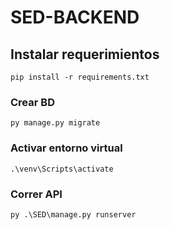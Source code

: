 # SED-BACKEND

## Instalar requerimientos
```
pip install -r requirements.txt
```

### Crear BD
```
py manage.py migrate
```

### Activar entorno virtual
```
.\venv\Scripts\activate
```

### Correr API
```
py .\SED\manage.py runserver
```

